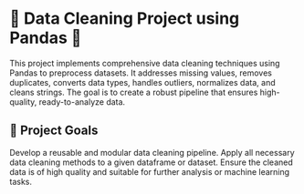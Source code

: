 # 🧹 **Data Cleaning Project using Pandas** 🧹
This project implements comprehensive data cleaning techniques using Pandas to preprocess datasets. It addresses missing values, removes duplicates, converts data types, handles outliers, normalizes data, and cleans strings. The goal is to create a robust pipeline that ensures high-quality, ready-to-analyze data.

## 🚀 Project Goals
Develop a reusable and modular data cleaning pipeline.
Apply all necessary data cleaning methods to a given dataframe or dataset.
Ensure the cleaned data is of high quality and suitable for further analysis or machine learning tasks.


